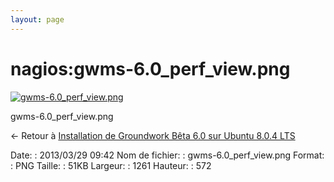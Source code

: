```yaml
---
layout: page
---
```


nagios:gwms-6.0\_perf\_view.png
===============================

[![gwms-6.0\_perf\_view.png](..//assets/media/nagios/gwms-6.0_perf_view.png@cache=&w=900&h=408 "gwms-6.0_perf_view.png")](..//assets/media/nagios/gwms-6.0_perf_view.png@cache= "Afficher le fichier original")

gwms-6.0\_perf\_view.png

← Retour à [Installation de Groundwork Bêta 6.0 sur Ubuntu 8.0.4
LTS](../../groundwork/groundwork6.0-install-ubuntu.html "groundwork:groundwork6.0-install-ubuntu")

Date:
:   2013/03/29 09:42
Nom de fichier:
:   gwms-6.0\_perf\_view.png
Format:
:   PNG
Taille:
:   51KB
Largeur:
:   1261
Hauteur:
:   572

